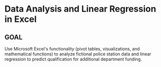 # Data Analysis and Linear Regression in Excel

## GOAL

Use Microsoft Excel's functionality (pivot tables, visualizations, and mathematical functions) to analyze fictional police station data and linear regression to predict qualification for additional department funding.
